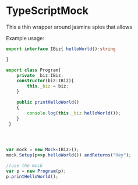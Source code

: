 # TypeScriptMock

This a thin wrapper around jasmine spies that allows 


Example usage:
```TypeScript
export interface IBiz{ helloWorld():string

}

export class Program{ 
	private _biz:IBiz; 
	constructor(biz:IBiz){
  		this._biz = biz;
	}

	public printHelloWorld()
	{ 
		console.log(this._biz.helloWorld()); 
	}
 }




var mock = new Mock<IBiz>();
mock.Setup(p=>p.helloWorld()).andReturns("Hey");

//use the mock
var p = new Program(p);
p.printHelloWorld();
```
